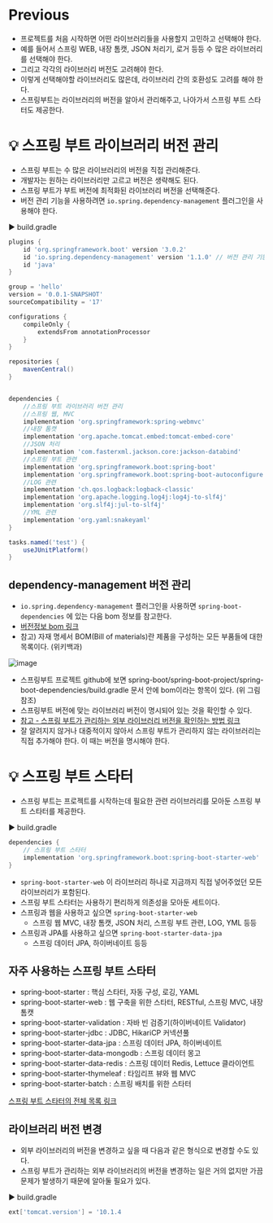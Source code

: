 # Previous
- 프로젝트를 처음 시작하면 어떤 라이브러리들을 사용할지 고민하고 선택해야 한다.
- 예를 들어서 스프링 WEB, 내장 톰캣, JSON 처리기, 로거 등등 수 많은 라이브러리를 선택해야 한다.
- 그리고 각각의 라이브러리 버전도 고려해야 한다.
- 이렇게 선택해야할 라이브러리도 많은데, 라이브러리 간의 호환성도 고려를 해야 한다.
- 스프링부트는 라이브러리의 버전을 알아서 관리해주고, 나아가서 스프링 부트 스타터도 제공한다.

# 💡 스프링 부트 라이브러리 버전 관리
- 스프링 부트는 수 많은 라이브러리의 버전을 직접 관리해준다.
- 개발자는 원하는 라이브러리만 고르고 버전은 생략해도 된다.
- 스프링 부트가 부트 버전에 최적화된 라이브러리 버전을 선택해준다.
- 버전 관리 기능을 사용하려면 `io.spring.dependency-management` 플러그인을 사용해야 한다.

▶️ build.gradle
```groovy
plugins {
    id 'org.springframework.boot' version '3.0.2'
    id 'io.spring.dependency-management' version '1.1.0' // 버전 관리 기능을 사용하기 위해 추가
    id 'java'
}

group = 'hello'
version = '0.0.1-SNAPSHOT'
sourceCompatibility = '17'

configurations {
    compileOnly {
        extendsFrom annotationProcessor
    }
}

repositories {
    mavenCentral()
}


dependencies {
    //스프링 부트 라이브러리 버전 관리
    //스프링 웹, MVC
    implementation 'org.springframework:spring-webmvc'
    //내장 톰캣
    implementation 'org.apache.tomcat.embed:tomcat-embed-core'
    //JSON 처리
    implementation 'com.fasterxml.jackson.core:jackson-databind'
    //스프링 부트 관련
    implementation 'org.springframework.boot:spring-boot'
    implementation 'org.springframework.boot:spring-boot-autoconfigure'
    //LOG 관련
    implementation 'ch.qos.logback:logback-classic'
    implementation 'org.apache.logging.log4j:log4j-to-slf4j'
    implementation 'org.slf4j:jul-to-slf4j'
    //YML 관련
    implementation 'org.yaml:snakeyaml'
}

tasks.named('test') {
    useJUnitPlatform()
}
```

## dependency-management 버전 관리
- `io.spring.dependency-management` 플러그인을 사용하면 `spring-boot-dependencies` 에 있는 다음 bom 정보를 참고한다.
- [버전정보 bom 링크](https://github.com/spring-projects/spring-boot/blob/main/spring-boot-project/spring-boot-dependencies/build.gradle)
- 참고) 자재 명세서 BOM(Bill of materials)란 제품을 구성하는 모든 부품들에 대한 목록이다. (위키백과)

![image](https://github.com/shin-je-woo/TIL/assets/39439576/bf73c10f-3ba6-4af0-abc8-301ddb0f667e)
- 스프링부트 프로젝트 github에 보면 spring-boot/spring-boot-project/spring-boot-dependencies/build.gradle 문서 안에 bom이라는 항목이 있다. (위 그림 참조)
- 스프링부트 버전에 맞는 라이브러리 버전이 명시되어 있는 것을 확인할 수 있다.
- [참고 - 스프링 부트가 관리하는 외부 라이브러리 버전을 확인하는 방법 링크](https://docs.spring.io/spring-boot/docs/current/reference/html/dependency-versions.html#appendix.dependency-versions.coordinates)
- 잘 알려지지 않거나 대중적이지 않아서 스프링 부트가 관리하지 않는 라이브러리는 직접 추가해야 한다. 이 때는 버전을 명시해야 한다.

# 💡 스프링 부트 스타터
- 스프링 부트는 프로젝트를 시작하는데 필요한 관련 라이브러리를 모아둔 스프링 부트 스타터를 제공한다.

▶️ build.gradle
```groovy
dependencies {
    // 스프링 부트 스타터
    implementation 'org.springframework.boot:spring-boot-starter-web'
}
```
- `spring-boot-starter-web` 이 라이브러리 하나로 지금까지 직접 넣어주었던 모든 라이브러리가 포함된다.
- 스프링 부트 스타터는 사용하기 편리하게 의존성을 모아둔 세트이다.
- 스프링과 웹을 사용하고 싶으면 `spring-boot-starter-web`
  - 스프링 웹 MVC, 내장 톰캣, JSON 처리, 스프링 부트 관련, LOG, YML 등등
- 스프링과 JPA를 사용하고 싶으면 `spring-boot-starter-data-jpa`
  - 스프링 데이터 JPA, 하이버네이트 등등
 
## 자주 사용하는 스프링 부트 스타터
- spring-boot-starter : 핵심 스타터, 자동 구성, 로깅, YAML
- spring-boot-starter-web : 웹 구축을 위한 스타터, RESTful, 스프링 MVC, 내장 톰캣
- spring-boot-starter-validation : 자바 빈 검증기(하이버네이트 Validator)
- spring-boot-starter-jdbc : JDBC, HikariCP 커넥션풀
- spring-boot-starter-data-jpa : 스프링 데이터 JPA, 하이버네이트
- spring-boot-starter-data-mongodb : 스프링 데이터 몽고
- spring-boot-starter-data-redis : 스프링 데이터 Redis, Lettuce 클라이언트
- spring-boot-starter-thymeleaf : 타임리프 뷰와 웹 MVC
- spring-boot-starter-batch : 스프링 배치를 위한 스타터

[스프링 부트 스타터의 전체 목록 링크](https://docs.spring.io/spring-boot/docs/current/reference/html/using.html#using.build-systems.starters)

## 라이브러리 버전 변경
- 외부 라이브러리의 버전을 변경하고 싶을 때 다음과 같은 형식으로 변경할 수도 있다.
- 스프링 부트가 관리하는 외부 라이브러리의 버전을 변경하는 일은 거의 없지만 가끔 문제가 발생하기 때문에 알아둘 필요가 있다.

▶️ build.gradle
```groovy
ext['tomcat.version'] = '10.1.4
```
